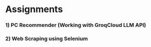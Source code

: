 # Assignments
### 1) PC Recommender (Working with GroqCloud LLM API)
### 2) Web Scraping using Selenium
